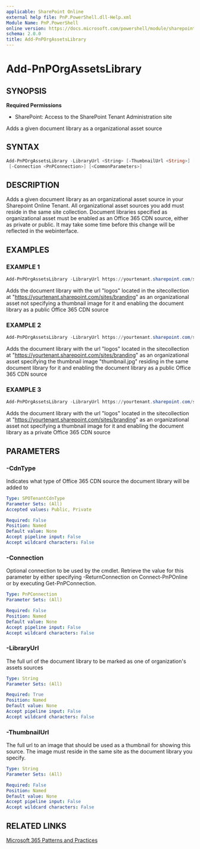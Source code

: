 ```yaml
---
applicable: SharePoint Online
external help file: PnP.PowerShell.dll-Help.xml
Module Name: PnP.PowerShell
online version: https://docs.microsoft.com/powershell/module/sharepoint-pnp/add-pnporgassetslibrary
schema: 2.0.0
title: Add-PnPOrgAssetsLibrary
---
```


# Add-PnPOrgAssetsLibrary

## SYNOPSIS

**Required Permissions**

* SharePoint: Access to the SharePoint Tenant Administration site

Adds a given document library as a organizational asset source

## SYNTAX

```powershell
Add-PnPOrgAssetsLibrary -LibraryUrl <String> [-ThumbnailUrl <String>] [-CdnType <SPOTenantCdnType>]
 [-Connection <PnPConnection>] [<CommonParameters>]
```

## DESCRIPTION
Adds a given document library as an organizational asset source in your Sharepoint Online Tenant. All organizational asset sources you add must reside in the same site collection. Document libraries specified as organizational asset must be enabled as an Office 365 CDN source, either as private or public. It may take some time before this change will be reflected in the webinterface.

## EXAMPLES

### EXAMPLE 1
```powershell
Add-PnPOrgAssetsLibrary -LibraryUrl https://yourtenant.sharepoint.com/sites/branding/logos
```

Adds the document library with the url "logos" located in the sitecollection at "https://yourtenant.sharepoint.com/sites/branding" as an organizational asset not specifying a thumbnail image for it and enabling the document library as a public Office 365 CDN source

### EXAMPLE 2
```powershell
Add-PnPOrgAssetsLibrary -LibraryUrl https://yourtenant.sharepoint.com/sites/branding/logos -ThumbnailUrl https://yourtenant.sharepoint.com/sites/branding/logos/thumbnail.jpg
```

Adds the document library with the url "logos" located in the sitecollection at "https://yourtenant.sharepoint.com/sites/branding" as an organizational asset specifying the thumbnail image "thumbnail.jpg" residing in the same document library for it and enabling the document library as a public Office 365 CDN source

### EXAMPLE 3
```powershell
Add-PnPOrgAssetsLibrary -LibraryUrl https://yourtenant.sharepoint.com/sites/branding/logos -CdnType Private
```

Adds the document library with the url "logos" located in the sitecollection at "https://yourtenant.sharepoint.com/sites/branding" as an organizational asset not specifying a thumbnail image for it and enabling the document library as a private Office 365 CDN source

## PARAMETERS

### -CdnType
Indicates what type of Office 365 CDN source the document library will be added to

```yaml
Type: SPOTenantCdnType
Parameter Sets: (All)
Accepted values: Public, Private

Required: False
Position: Named
Default value: None
Accept pipeline input: False
Accept wildcard characters: False
```

### -Connection
Optional connection to be used by the cmdlet. Retrieve the value for this parameter by either specifying -ReturnConnection on Connect-PnPOnline or by executing Get-PnPConnection.

```yaml
Type: PnPConnection
Parameter Sets: (All)

Required: False
Position: Named
Default value: None
Accept pipeline input: False
Accept wildcard characters: False
```

### -LibraryUrl
The full url of the document library to be marked as one of organization's assets sources

```yaml
Type: String
Parameter Sets: (All)

Required: True
Position: Named
Default value: None
Accept pipeline input: False
Accept wildcard characters: False
```

### -ThumbnailUrl
The full url to an image that should be used as a thumbnail for showing this source. The image must reside in the same site as the document library you specify.

```yaml
Type: String
Parameter Sets: (All)

Required: False
Position: Named
Default value: None
Accept pipeline input: False
Accept wildcard characters: False
```

## RELATED LINKS

[Microsoft 365 Patterns and Practices](https://aka.ms/m365pnp)